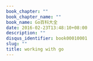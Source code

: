 ```yaml
---
book_chapter: ""
book_chapter_name: ""
book_name: Go百科大全
date: 2016-02-23T13:48:10+08:00
description: ""
disqus_identifier: book00010001
slug: ""
title: working with go
---
```


